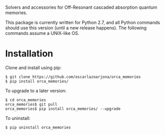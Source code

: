 Solvers and accessories for Off-Resonant cascaded absorption quantum memories.

This package is currently written for Python 2.7, and all Python commands should use this version (until a new release happens). The following commands assume a UNIX-like OS.

Installation
============
Clone and install using pip:

    $ git clone https://github.com/oscarlazoarjona/orca_memories
    $ pip install orca_memories/

To upgrade to a later version:

    $ cd orca_memories
    orca_memories$ git pull
    orca_memories$ pip install orca_memories/ --upgrade


To uninstall:

    $ pip uninstall orca_memories
